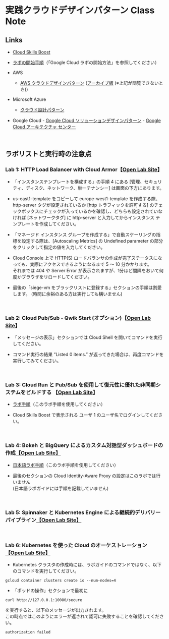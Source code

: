 # 実践クラウドデザインパターン Class Note


## Links

-   [Cloud Skills Boost](https://www.cloudskillsboost.google/)
-   [ラボの開始手順](https://docs.google.com/document/d/1U7aUnTAftOYS5GVOwuLkUXSL4fHUz0pYvAnlYC5C6_Y/edit?usp=sharing)（「Google Cloud ラボの開始方法」を参照してください）
    
-   AWS
    -   [AWS クラウドデザインパターン](http://aws.clouddesignpattern.org/index.php/%E3%83%A1%E3%82%A4%E3%83%B3%E3%83%9A%E3%83%BC%E3%82%B8) ([アーカイブ版](http://web.archive.org/web/20171008040110/http:/aws.clouddesignpattern.org/index.php/%E3%83%A1%E3%82%A4%E3%83%B3%E3%83%9A%E3%83%BC%E3%82%B8) (※上記が閲覧できないとき))
    

-   Microsoft Azure
    -   [クラウド設計パターン](https://docs.microsoft.com/ja-jp/azure/architecture/patterns/)
  
 -   Google Cloud
    -   [Google Cloud ソリューションデザインパターン](https://events.withgoogle.com/solution-design-pattern/)
    -   [Google Cloud アーキテクチャ センター](https://cloud.google.com/architecture?hl=ja)
 
<br /> 
  
## ラボリストと実行時の注意点

### Lab 1: HTTP Load Balancer with Cloud Armor【[Open Lab Site](https://www.cloudskillsboost.google/focuses/1232?catalog_rank=%7B%22rank%22%3A2%2C%22num_filters%22%3A0%2C%22has_search%22%3Atrue%7D&parent=catalog&search_id=7978999)】

-   「インスタンステンプレートを構成する」の手順 4 にある [管理、セキュリティ、ディスク、ネットワーク、単一テナンシー] は画面の下方にあります。
    
-   us-east1-template をコピーして europe-west1-template を作成する際、http-server タグが設定されているか [http トラフィックを許可する] のチェックボックスにチェックが入っているかを確認し、どちらも設定されていなければ [ネットワークタグ] に http-server と入力してからインスタンス テンプレートを作成してください。
 
 -   「マネージド インスタンス グループを作成する」で自動スケーリングの指標を設定する際は、[Autoscaling Metrics] の Undefined parameter の部分をクリックして指定の値を入力してください。
    
-   Cloud Console 上で HTTP(S) ロードバランサの作成が完了ステータスになっても、実際にアクセスできるようになるまで  5 ～ 10 分かかります。  
それまでは 404 や Server Error が表示されますが、1分ほど間隔をおいて何度かブラウザをリロードしてください。

-   最後の「siege-vm をブラックリストに登録する」セクションの手順は割愛します。 (時間に余裕のある方は実行しても構いません)

<br />

### Lab 2: Cloud Pub/Sub - Qwik Start (オプション)【[Open Lab Site](https://www.cloudskillsboost.google/focuses/3719?catalog_rank=%7B%22rank%22%3A5%2C%22num_filters%22%3A0%2C%22has_search%22%3Atrue%7D&parent=catalog&search_id=1928407)】

-   「メッセージの表示」セクションでは Cloud Shell を開いてコマンドを実行してください。

-   コマンド実行の結果 ”Listed 0 items.” が返ってきた場合は、再度コマンドを実行してみてください。

<br />    

### Lab 3: Cloud Run と Pub/Sub を使用して復元性に優れた非同期システムをビルドする  【[Open Lab Site](https://www.cloudskillsboost.google/focuses/8389?parent=catalog)】

-   [ラボ手順](https://docs.google.com/document/d/11zC8ZpHiGQDlqTgvIvUnnEd4J3mrv4ZqgXsAxFUaWL0/edit?usp=sharing)（このラボ手順を使用してください）

-   Cloud Skills Boost で表示される ユーザ 1 のユーザ名でログインしてください。

<br />    

### Lab 4: Bokeh と BigQuery によるカスタム対話型ダッシュボードの作成[【Open Lab Site】](https://www.cloudskillsboost.google/focuses/1820?parent=catalog)

-   [日本語ラボ手順](https://docs.google.com/document/d/1nhpS-0XRfvR_KKnSbK7hCmmPJwMfq5zbjCsOhKJeGW8/edit?usp=sharing)（このラボ手順を使用してください）

-   最後のセクションの Cloud Identity-Aware Proxy の設定はこのラボでは行いません  
    (日本語ラボガイドには手順を記載していません)
 
<br />

### Lab 5: Spinnaker と Kubernetes Engine による継続的デリバリーパイプライン[【Open Lab Site】](https://www.cloudskillsboost.google/focuses/552?parent=catalog)

<br />

### Lab 6: Kubernetes を使った Cloud のオーケストレーション  [【Open Lab Site】](https://www.cloudskillsboost.google/focuses/557?parent=catalog)

-  Kubernetes クラスタの作成時には、ラボガイドのコマンドではなく、以下のコマンドを実行してください。

```gcloud container clusters create io --num-nodes=4```


- 「ポッドの操作」セクションで最初に

```curl http://127.0.0.1:10080/secure```

を実行すると、以下のメッセージが出力されます。  
この時点ではこのようにエラーが返されて認可に失敗することを確認してください。

```authorization failed```
